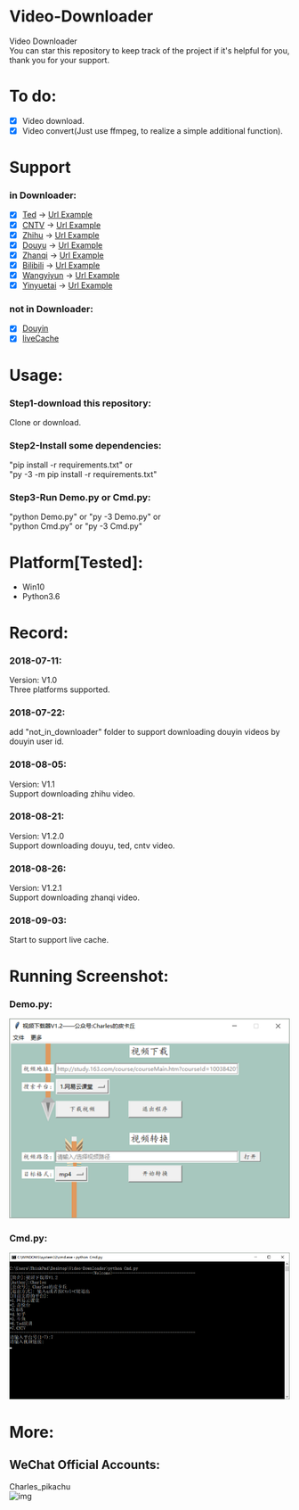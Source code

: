 # Video-Downloader
Video Downloader  
You can star this repository to keep track of the project if it's helpful for you, thank you for your support.

# To do:
- [x] Video download.
- [x] Video convert(Just use ffmpeg, to realize a simple additional function).

# Support
### in Downloader:
- [x] [Ted](https://www.ted.com/talks?language=zh-cn) → [Url Example](https://www.ted.com/talks/tina_seelig_the_little_risks_you_can_take_to_increase_your_luck?language=zh-cn)
- [x] [CNTV](http://tv.cntv.cn/) → [Url Example](http://tv.cntv.cn/video/C10881/4ec8c6c1bdd941b0b11280769b036e8b)
- [x] [Zhihu](https://www.zhihu.com/) → [Url Example](https://www.zhihu.com/question/21395276/answer/425130152)
- [x] [Douyu](https://www.douyu.com/) → [Url Example](https://v.douyu.com/show/8KxjMdB3GQQvVLwb)
- [x] [Zhanqi](https://videos.zhanqi.tv/) → [Url Example](https://www.zhanqi.tv/v2/videos/767817.html)
- [x] [Bilibili](https://www.bilibili.com/) → [Url Example](https://www.bilibili.com/video/av26443123?spm_id_from=333.338.__bofqi.13)
- [x] [Wangyiyun](https://study.163.com/) → [Url Example](http://study.163.com/course/courseMain.htm?courseId=1003842018)
- [x] [Yinyuetai](http://www.yinyuetai.com) → [Url Example](http://v.yinyuetai.com/video/3247548)
### not in Downloader:
- [x] [Douyin](https://github.com/CharlesPikachu/Video-Downloader/tree/master/not_in_downloader/douyin)
- [x] [liveCache](https://github.com/CharlesPikachu/Video-Downloader/tree/master/not_in_downloader/liveCache)

# Usage:
### Step1-download this repository:
Clone or download.
### Step2-Install some dependencies:
"pip install -r requirements.txt" or  
"py -3 -m pip install -r requirements.txt"  
### Step3-Run Demo.py or Cmd.py:
"python Demo.py" or "py -3 Demo.py" or  
"python Cmd.py" or "py -3 Cmd.py"

# Platform[Tested]:
- Win10  
- Python3.6  

# Record:
### 2018-07-11:
Version: V1.0  
Three platforms supported.  
### 2018-07-22:
add "not_in_downloader" folder to support downloading douyin videos by douyin user id.
### 2018-08-05:
Version: V1.1  
Support downloading zhihu video.
### 2018-08-21:
Version: V1.2.0  
Support downloading douyu, ted, cntv video.
### 2018-08-26:
Version: V1.2.1  
Support downloading zhanqi video.
### 2018-09-03:
Start to support live cache.

# Running Screenshot:
### Demo.py:
![img](./Screenshot/Screenshot1.png)
### Cmd.py:
![img](./Screenshot/Screenshot2.png)

# More:
## WeChat Official Accounts:
Charles_pikachu  
![img](pikachu.jpg)